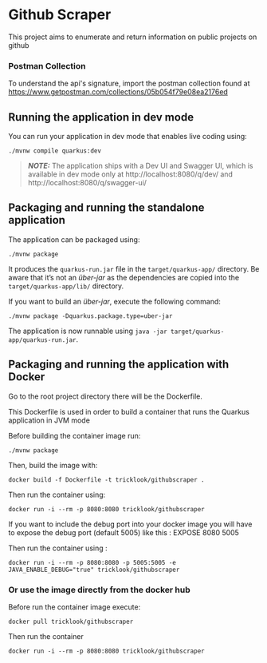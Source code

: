 # Github Scraper

This project aims to enumerate and return information on public projects on github

### Postman Collection

To understand the api's signature, import the postman collection found at
https://www.getpostman.com/collections/05b054f79e08ea2176ed



## Running the application in dev mode

You can run your application in dev mode that enables live coding using:
```shell script
./mvnw compile quarkus:dev
```

> **_NOTE:_** The application ships with a Dev UI and Swagger UI, which is available in dev mode only at http://localhost:8080/q/dev/ and http://localhost:8080/q/swagger-ui/

## Packaging and running the standalone application

The application can be packaged using:
```shell script
./mvnw package
```
It produces the `quarkus-run.jar` file in the `target/quarkus-app/` directory.
Be aware that it’s not an _über-jar_ as the dependencies are copied into the `target/quarkus-app/lib/` directory.

If you want to build an _über-jar_, execute the following command:
```shell script
./mvnw package -Dquarkus.package.type=uber-jar
```

The application is now runnable using `java -jar target/quarkus-app/quarkus-run.jar`.

## Packaging and running the application with Docker

Go to the root project directory there will be the Dockerfile. 

This Dockerfile is used in order to build a container that runs the Quarkus application in JVM mode

Before building the container image run:

```shell script
./mvnw package
```

Then, build the image with:

```shell script
docker build -f Dockerfile -t tricklook/githubscraper .
```

Then run the container using:

```shell script
docker run -i --rm -p 8080:8080 tricklook/githubscraper
```

If you want to include the debug port into your docker image
you will have to expose the debug port (default 5005) like this :  EXPOSE 8080 5005

Then run the container using :

```shell script
docker run -i --rm -p 8080:8080 -p 5005:5005 -e JAVA_ENABLE_DEBUG="true" tricklook/githubscraper
```
### Or use the image directly from the docker hub

Before run the container image execute:

```shell script
docker pull tricklook/githubscraper
```

Then run the container

```shell script
docker run -i --rm -p 8080:8080 tricklook/githubscraper
```
